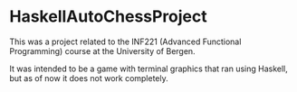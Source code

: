 # HaskellAutoChessProject


This was a project related to the INF221 (Advanced Functional Programming) course at the University of Bergen. 

It was intended to be a game with terminal graphics that ran using Haskell, but as of now it does not work completely.
